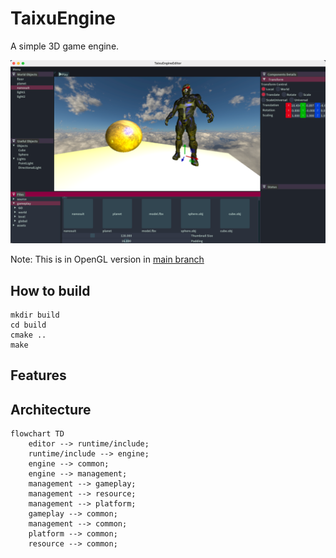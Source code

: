 # TaixuEngine

A simple 3D game engine.

![Cover](.github/images/cover.png)

Note: This is in OpenGL version in [main branch](https://github.com/xmmmmmovo/TaixuEngine/tree/main)

## How to build

```shell
mkdir build
cd build
cmake ..
make
```

## Features

## Architecture

```mermaid
flowchart TD
    editor --> runtime/include;
    runtime/include --> engine;
    engine --> common;
    engine --> management;
    management --> gameplay;
    management --> resource;
    management --> platform;
    gameplay --> common;
    management --> common;
    platform --> common;
    resource --> common;
```